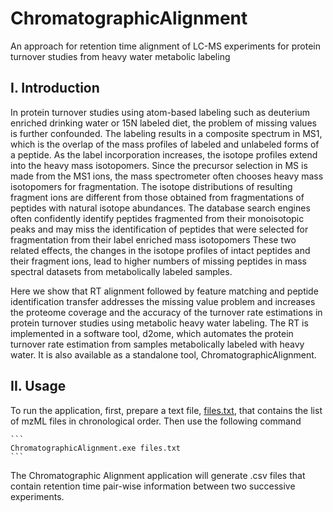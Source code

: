 # ChromatographicAlignment
An approach for retention time alignment of LC-MS experiments for protein turnover studies from heavy water metabolic labeling

## I. Introduction
In protein turnover studies using atom-based labeling such as deuterium enriched drinking water or 15N labeled diet, the problem of missing values is further confounded. The labeling results in a composite spectrum in MS1, which is the overlap of the mass profiles of labeled and unlabeled forms of a peptide. As the label incorporation increases, the isotope profiles extend into the heavy mass isotopomers. Since the precursor selection in MS is made from the MS1 ions, the mass spectrometer often chooses heavy mass isotopomers for fragmentation. The isotope distributions of resulting fragment ions are different from those obtained from fragmentations of peptides with natural isotope abundances. The database search engines often confidently identify peptides fragmented from their monoisotopic peaks and may miss the identification of peptides that were selected for fragmentation from their label enriched mass isotopomers These two related effects, the changes in the isotope profiles of intact peptides and their fragment ions, lead to higher numbers of missing peptides in mass spectral datasets from metabolically labeled samples.

Here we show that RT alignment followed by feature matching and peptide identification transfer addresses the missing value problem and increases the proteome coverage and the accuracy of the turnover rate estimations in protein turnover studies using metabolic heavy water labeling. The RT is implemented in a software tool, d2ome, which automates the protein turnover rate estimation from samples metabolically labeled with heavy water. It is also available as a standalone tool, ChromatographicAlignment.


## II. Usage
To run the application, first, prepare a text file, [files.txt](https://github.com/rgsadygov/ChromatographicAlignment/blob/main/files.txt), that contains the list of mzML files in chronological order. Then use the following command 

    ```
    ChromatographicAlignment.exe files.txt
    ```

The Chromatographic Alignment application will generate .csv files that contain retention time pair-wise information between two successive experiments.
